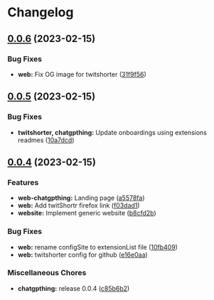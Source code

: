 # Changelog

## [0.0.6](https://github.com/kant01ne/browser-extensions/compare/web-v0.0.5...web-v0.0.6) (2023-02-15)


### Bug Fixes

* **web:** Fix OG image for twitshorter ([31f9f56](https://github.com/kant01ne/browser-extensions/commit/31f9f5686f3a56a22074616229e80de5ee342bfe))

## [0.0.5](https://github.com/kant01ne/browser-extensions/compare/web-v0.0.4...web-v0.0.5) (2023-02-15)


### Bug Fixes

* **twitshorter, chatgpthing:** Update onboardings using extensions readmes ([10a7dcd](https://github.com/kant01ne/browser-extensions/commit/10a7dcd6908cd95c02a3ba69cb38d97e88ca0541))

## [0.0.4](https://github.com/kant01ne/browser-extensions/compare/web-v0.0.1...web-v0.0.4) (2023-02-15)


### Features

* **web-chatgpthing:** Landing page ([a5578fa](https://github.com/kant01ne/browser-extensions/commit/a5578fa3853454770ec7501e5599b01e2f1e4c48))
* **web:** Add twitShortr firefox link ([f03dad1](https://github.com/kant01ne/browser-extensions/commit/f03dad16a395d10b2e997340bca47ea2a9af6244))
* **website:** Implement generic website ([b8cfd2b](https://github.com/kant01ne/browser-extensions/commit/b8cfd2bb57e46c7679a48f71ff107159f526671e))


### Bug Fixes

* **web:** rename configSite to extensionList file ([10fb409](https://github.com/kant01ne/browser-extensions/commit/10fb409823b1d973b6258c8305cd44c9a85ddc84))
* **web:** twitshorter config for github ([e16e0aa](https://github.com/kant01ne/browser-extensions/commit/e16e0aa7e315a507ccdc8685dd86b42efbfe70dc))


### Miscellaneous Chores

* **chatgpthing:** release 0.0.4 ([c85b6b2](https://github.com/kant01ne/browser-extensions/commit/c85b6b2c474cc8c45abed80ee50fc3045f956dcd))
